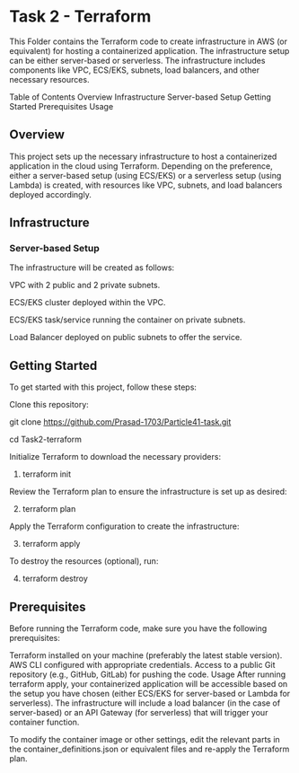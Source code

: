 # **Task 2 - Terraform**

This Folder contains the Terraform code to create infrastructure in AWS (or equivalent) for hosting a containerized application. The infrastructure setup can be either server-based or serverless. The infrastructure includes components like VPC, ECS/EKS, subnets, load balancers, and other necessary resources.

Table of Contents
Overview
Infrastructure
Server-based Setup
Getting Started
Prerequisites
Usage

## **Overview**

This project sets up the necessary infrastructure to host a containerized application in the cloud using Terraform. Depending on the preference, either a server-based setup (using ECS/EKS) or a serverless setup (using Lambda) is created, with resources like VPC, subnets, and load balancers deployed accordingly.

## **Infrastructure**

### **Server-based Setup**

The infrastructure will be created as follows:

VPC with 2 public and 2 private subnets.

ECS/EKS cluster deployed within the VPC.

ECS/EKS task/service running the container on private subnets.

Load Balancer deployed on public subnets to offer the service.

## **Getting Started**

To get started with this project, follow these steps:

Clone this repository:

git clone https://github.com/Prasad-1703/Particle41-task.git

cd Task2-terraform

Initialize Terraform to download the necessary providers:

  1. terraform init

Review the Terraform plan to ensure the infrastructure is set up as desired:

  2. terraform plan

Apply the Terraform configuration to create the infrastructure:

  3. terraform apply

To destroy the resources (optional), run:

  4. terraform destroy

## **Prerequisites**

Before running the Terraform code, make sure you have the following prerequisites:

Terraform installed on your machine (preferably the latest stable version).
AWS CLI configured with appropriate credentials.
Access to a public Git repository (e.g., GitHub, GitLab) for pushing the code.
Usage
After running terraform apply, your containerized application will be accessible based on the setup you have chosen (either ECS/EKS for server-based or Lambda for serverless). The infrastructure will include a load balancer (in the case of server-based) or an API Gateway (for serverless) that will trigger your container function.

To modify the container image or other settings, edit the relevant parts in the container_definitions.json or equivalent files and re-apply the Terraform plan.
